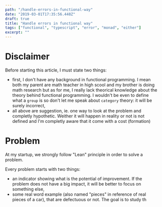 ```yaml
---
path: "/handle-errors-in-functional-way"
date: "2019-03-01T17:35:56.448Z"
draft: true
title: "Handle errors in functional way"
tags: ["functional", "typescript", "error", "monad", "either"]
excerpt: ""
---
```


# Disclaimer

Before starting this article, I must state two things:

- first, I don't have any background in functional programming. I mean both my parent are math teacher in high scool and my brother is doing math research but as for me, I really lack theorical knowledge about the theory behind functional programming. I wouldn't be even to define what a `group` is so don't let me speak about `category` theory: it will be surely incorrect,
- all above are suggestion, ie. one way to look at the problem and completly hypothetic. Weither it will happen in reality or not is not defined and I'm completly aware that it come with a cost (formation)

# Problem

At my startup, we strongly follow "Lean" principle in order to solve a problem.

Every problem starts with two things:

- an indicator showing what is the potential of improvement. If the problem does not have a big impact, it will be better to focus on something else,
- some real word example (also named "pieces" in reference of real pieces of a car), that are defectuous or not. The goal is to study th
